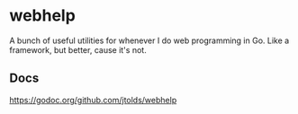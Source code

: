 # webhelp
A bunch of useful utilities for whenever I do web programming in Go. Like a framework, but better, cause it's not.

## Docs

https://godoc.org/github.com/jtolds/webhelp
